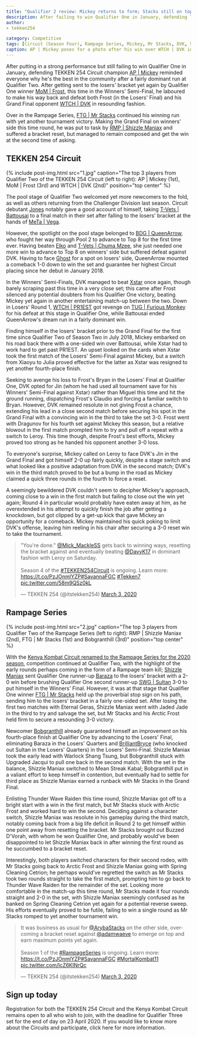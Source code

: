 ```yaml
---
title: "Qualifier 2 review: Mickey returns to form; Stacks still on top"
description: After failing to win Qualifier One in January, defending TEKKEN 254 Circuit champion AP | Mickey reminded everyone why he's the best in the community with a fairly dominant run at Qualifier Two.
author:
- tekken254

category: Competitive 
tags: [Circuit (Season Four), Rampage Series, Mickey, Mr Stacks, DVK, Shizzle Maniax, Frost, Bobgranthill] 
caption: AP | Mickey poses for a photo after his win over WTCH | DVK in the Grand Final of Qualifier Two on 29 February 2020
---
```

<p>After putting in a strong performance but still failing to win Qualifier One in January, defending TEKKEN 254 Circuit champion <a href="/circuit/tekken/profile.html?id=2907096" target="_blank">AP | Mickey</a> reminded everyone why he's the best in the community after a fairly dominant run at Qualifier Two. After getting sent to the losers' bracket yet again by Qualifier One winner <a href="/circuit/tekken/profile.html?id=4644523" target="_blank">MoM | Frost</a>, this time in the Winners' Semi-Final, he laboured to make his way back and defeat both Frost (in the Losers' Final) and his Grand Final opponent <a href="/circuit/tekken/profile.html?id=4644523" target="_blank">WTCH | DVK</a> in resounding fashion.</p>

<p>Over in the Rampage Series, <a href="/circuit/mk/profile.html?id=1717441" target="_blank">FTG | Mr Stacks</a> continued his winning run with yet another tournament victory. Making the Grand Final on winners' side this time round, he was put to task by <a href="/circuit/mk/profile.html?id=9245989" target="_blank">RMP | Shizzle Maniax</a> and suffered a bracket reset, but managed to remain composed and get the win at the second time of asking.</p>

<section>
    <h2 class="site-red uppercase">TEKKEN 254 Circuit</h2>
    {% include post-img.html src="1.jpg" caption="The top 3 players from Qualifier Two of the TEKKEN 254 Circuit (left to right): AP | Mickey (1st), MoM | Frost (3rd) and WTCH | DVK (2nd)" position="top center" %}
    <p>The pool stage of Qualifier Two welcomed yet more newcomers to the fold, as well as others returning from the Challenger Division last season. Circuit debutant <a href="/circuit/tekken/profile.html?id=2316999" target="_blank">Jones</a> notably gave a good account of himself, taking <a href="/circuit/tekken/profile.html?id=0145831" target="_blank">T-Vets | Battousai</a> to a final match in their set after falling to the losers' bracket at the hands of <a href="/circuit/tekken/profile.html?id=7167649" target="_blank">MeTa | Vega</a>.</p>
    <p>However, the spotlight on the pool stage belonged to <a href="/circuit/tekken/profile.html?id=4455946" target="_blank">BDG | QueenArrow</a>, who fought her way through Pool 2 to advance to Top 8 for the first time ever. Having beaten <a href="/circuit/tekken/profile.html?id=6358951" target="_blank">Elko</a> and <a href="/circuit/tekken/profile.html?id=4241790" target="_blank">T-Vets | Chuma Mzee</a>, she just needed one more win to advance to Top 8 on winners' side but suffered defeat against DVK. Having to face <a href="/circuit/tekken/profile.html?id=9712294" target="_blank">Ghost</a> for a spot on losers' side, QueenArrow mounted a comeback 1-0 down to win the set and guarantee her highest Circuit placing since her debut in January 2018.</p>
    <p>In the Winners' Semi-Finals, DVK managed to beat <a href="/circuit/tekken/profile.html?id=4183920" target="_blank">Xstar</a> once again, though barely scraping past this time in a very close set; this came after Frost silenced any potential doubters from his Qualifier One victory, beating Mickey yet again in another entertaining match-up between the two. Down in Losers' Round 1, <a href="/circuit/tekken/profile.html?id=8665351" target="_blank">WTCH | PR1EST</a> got revenge on <a href="/circuit/tekken/profile.html?id=3798058" target="_blank">TUG | Furious Monkey</a> for his defeat at this stage in Qualifier One, while Battousai ended QueenArrow's dream run in a fairly dominant win.</p>
    <p>Finding himself in the losers' bracket prior to the Grand Final for the first time since Qualifier Two of Season Two in July 2018, Mickey embarked on his road back there with a one-sided win over Battousai, while Xstar had to work hard to get past PR1EST. An upset looked on the cards when Xstar took the first match of the Losers' Semi-Final against Mickey, but a switch from Xiaoyu to Julia proved effective for the latter as Xstar was resigned to yet another fourth-place finish.</p>
    <p>Seeking to avenge his loss to Frost's Bryan in the Losers' Final at Qualifier One, DVK opted for Jin (whom he had used all tournament save for his Winners' Semi-Final against Xstar) rather than Miguel this time and hit the ground running, dispatching Frost's Claudio and forcing a familiar switch to Bryan. However, DVK remained resolute in not giving Frost a chance, extending his lead in a close second match before securing his spot in the Grand Final with a convincing win in the third to take the set 3-0. Frost went with Dragunov for his fourth set against Mickey this season, but a relative blowout in the first match prompted him to try and pull off a repeat with a switch to Leroy. This time though, despite Frost's best efforts, Mickey proved too strong as he handed his opponent another 3-0 loss.</p>
    <p>To everyone's surprise, Mickey called on Leroy to face DVK's Jin in the Grand Final and got himself 2-0 up fairly quickly, despite a stage switch and what looked like a positive adaptation from DVK in the second match; DVK's win in the third match proved to be but a bump in the road as Mickey claimed a quick three rounds in the fourth to force a reset.</p>
    <p>A seemingly bewildered DVK couldn't seem to decipher Mickey's approach, coming close to a win in the first match but failing to close out the win yet again; Round 4 in particular would probably have eaten away at him, as he overextended in his attempt to quickly finish the job after getting a knockdown, but got clipped by a get-up kick that gave Mickey an opportunity for a comeback. Mickey maintained his quick poking to limit DVK's offense, leaving him reeling in his chair after securing a 3-0 reset win to take the tournament.</p>
    <div class="d-flex justify-content-center">
        <blockquote class="twitter-tweet"><p lang="en" dir="ltr">&quot;You&#39;re done.&quot; <a href="https://twitter.com/Mick_MackleSS?ref_src=twsrc%5Etfw">@Mick_MackleSS</a> gets back to winning ways, resetting the bracket against and eventually beating <a href="https://twitter.com/DavyK17?ref_src=twsrc%5Etfw">@DavyK17</a> in dominant fashion with Leroy on Saturday.<br><br>Season 4 of the <a href="https://twitter.com/hashtag/TEKKEN254Circuit?src=hash&amp;ref_src=twsrc%5Etfw">#TEKKEN254Circuit</a> is ongoing. Learn more: <a href="https://t.co/PzJOnmlYZP">https://t.co/PzJOnmlYZP</a><a href="https://twitter.com/hashtag/SavannaFGC?src=hash&amp;ref_src=twsrc%5Etfw">#SavannaFGC</a> <a href="https://twitter.com/hashtag/Tekken7?src=hash&amp;ref_src=twsrc%5Etfw">#Tekken7</a> <a href="https://t.co/58m9QSz0kL">pic.twitter.com/58m9QSz0kL</a></p>&mdash; TEKKEN 254 (@itstekken254) <a href="https://twitter.com/itstekken254/status/1234837956352970754?ref_src=twsrc%5Etfw">March 3, 2020</a></blockquote> <script async src="https://platform.twitter.com/widgets.js" charset="utf-8"></script>
    </div>
</section>
<section>
    <h2 class="site-red uppercase">Rampage Series</h2>
    {% include post-img.html src="2.jpg" caption="The top 3 players from Qualifier Two of the Rampage Series (left to right): RMP | Shizzle Maniax (2nd), FTG | Mr Stacks (1st) and Bobgranthill (3rd)" position="top center" %}
    <p>With the <a href="" target="_blank">Kenya Kombat Circuit renamed to the Rampage Series for the 2020 season</a>, competition continued at Qualifier Two, with the highlight of the early rounds perhaps coming in the form of a Rampage team kill; <a href="/circuit/mk/profile.html?id=9245989" target="_blank">Shizzle Maniax</a> sent Qualifier One runner-up <a href="/circuit/mk/profile.html?id=3502487" target="_blank">Baraza</a> to the losers' bracket with a 2-0 win before brushing Qualifier One second runner-up <a href="/circuit/mk/profile.html?id=0620095" target="_blank">SWG | Sultan</a> 3-0 to put himself in the Winners' Final. However, it was at that stage that Qualifier One winner <a href="/circuit/mk/profile.html?id=1717441" target="_blank">FTG | Mr Stacks</a> held up the proverbial stop sign on his path, sending him to the losers' bracket in a fairly one-sided set. After losing the first two matches with Eternal Geras, Shizzle Maniax went with Jaded Jade in the third to try and salvage the set, but Mr Stacks and his Arctic Frost held firm to secure a resounding 3-0 victory.</p>
    <p>Newcomer <a href="/circuit/mk/profile.html?id=1974481" target="_blank">Bobgranthill</a> already guaranteed himself an improvement on his fourth-place finish at Qualifier One by advancing to the Losers' Final, eliminating Baraza in the Losers' Quarters and <a href="/circuit/mk/profile.html?id=9089167" target="_blank">BrilliantBryce</a> (who knocked out Sultan in the Losers' Quarters) in the Losers' Semi-Final. Shizzle Maniax took the early lead with Warlock Shang Tsung, but Bobgranthill stuck with Upgraded Jacqui to pull one back in the second match. With the set in the balance, Shizzle Maniax switched to Mean Streak Kabal; Bobgranthill put in a valiant effort to keep himself in contention, but eventually had to settle for third place as Shizzle Maniax earned a runback with Mr Stacks in the Grand Final.</p>
    <p>Enlisting Thunder Wave Raiden this time round, Shizzle Maniax got off to a bright start with a win in the first match, but Mr Stacks stuck with Arctic Frost and worked hard to win the second. Deciding against a character switch, Shizzle Maniax was resolute in his gameplay during the third match, notably coming back from a big life deficit in Round 2 to get himself within one point away from resetting the bracket. Mr Stacks brought out Buzzed D'Vorah, with whom he won Qualifier One, and probably would've been disappointed to let Shizzle Maniax back in after winning the first round as he succumbed to a bracket reset.</p>
    <p>Interestingly, both players switched characters for their second rodeo, with Mr Stacks going back to Arctic Frost and Shizzle Maniax going with Spring Cleaning Cetrion; he perhaps would've regretted the switch as Mr Stacks took two rounds straight to take the first match, prompting him to go back to Thunder Wave Raiden for the remainder of the set. Looking more comfortable in the match-up this time round, Mr Stacks made it four rounds straight and 2-0 in the set, with Shizzle Maniax seemingly confused as he banked on Spring Cleaning Cetrion yet again for a potential reverse sweep. His efforts eventually proved to be futile, failing to win a single round as Mr Stacks romped to yet another tournament win.</p>
    <div class="d-flex justify-content-center">
        <blockquote class="twitter-tweet" data-conversation="none"><p lang="en" dir="ltr">It was business as usual for <a href="https://twitter.com/ArybaStacks?ref_src=twsrc%5Etfw">@ArybaStacks</a> on the other side, overcoming a bracket reset against <a href="https://twitter.com/adamwaeve?ref_src=twsrc%5Etfw">@adamwaeve</a> to emerge on top and earn maximum points yet again.<br><br>Season 1 of the <a href="https://twitter.com/hashtag/RampageSeries?src=hash&amp;ref_src=twsrc%5Etfw">#RampageSeries</a> is ongoing. Learn more: <a href="https://t.co/PzJOnmlYZP">https://t.co/PzJOnmlYZP</a><a href="https://twitter.com/hashtag/SavannaFGC?src=hash&amp;ref_src=twsrc%5Etfw">#SavannaFGC</a> <a href="https://twitter.com/hashtag/MortalKombat11?src=hash&amp;ref_src=twsrc%5Etfw">#MortalKombat11</a> <a href="https://t.co/lcZ6KlNrQc">pic.twitter.com/lcZ6KlNrQc</a></p>&mdash; TEKKEN 254 (@itstekken254) <a href="https://twitter.com/itstekken254/status/1234837959377137664?ref_src=twsrc%5Etfw">March 3, 2020</a></blockquote> <script async src="https://platform.twitter.com/widgets.js" charset="utf-8"></script>
    </div>
</section>
<aside>
    <h2 class="site-red uppercase">Sign up today</h2>
    <p>Registration for both the TEKKEN 254 Circuit and the Kenya Kombat Circuit remains open to all who wish to join, with the deadline for Qualifier Three set for the end of day on 23 April 2020. If you would like to know more about the Circuits and participate, click here for more information.</p>
</aside>